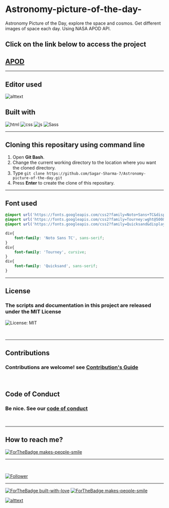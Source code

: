 # Astronomy-picture-of-the-day-
Astronomy Picture of the Day, explore the space and cosmos. Get different images of space each day. Using NASA APOD API.

## Click on the link below to access the project
## [APOD](https://sagar-sharma-7.github.io/Astronomy-picture-of-the-day/)

<hr>


## Editor used 
![alttext](https://img.shields.io/badge/Visual_Studio_Code-0078D4?style=for-the-badge&logo=visual%20studio%20code&logoColor=white)

## Built with 
 ![html](https://img.shields.io/badge/HTML5-E34F26?style=for-the-badge&logo=html5&logoColor=white)
 ![css](https://img.shields.io/badge/CSS3-1572B6?style=for-the-badge&logo=css3&logoColor=white)
 ![js](https://img.shields.io/badge/JavaScript-F7DF1E?style=for-the-badge&logo=javascript&logoColor=black)
 ![Sass](https://img.shields.io/badge/Sass-CC6699?style=for-the-badge&logo=sass&logoColor=white)

 <hr>

 ## Cloning this repositary using command line
 1. Open **Git Bash**.
 1. Change the current working directory to the location where you want the cloned directory.
 1. Type `git clone https://github.com/Sagar-Sharma-7/Astronomy-picture-of-the-day.git`
 1. Press **Enter** to create the clone of this repositary.

 <hr>

## Font used 
```css 
@import url('https://fonts.googleapis.com/css2?family=Noto+Sans+TC&display=swap');
@import url('https://fonts.googleapis.com/css2?family=Tourney:wght@500&display=swap');
@import url('https://fonts.googleapis.com/css2?family=Quicksand&display=swap');

div{
    font-family: 'Noto Sans TC', sans-serif;
}
div{
    font-family: 'Tourney', cursive;
}
div{
    font-family: 'Quicksand', sans-serif;
}
```
  
<hr>

## License 
### The scripts and documentation in this project are released under the MIT License 
![License: MIT](https://img.shields.io/badge/License-MIT-black.svg)

<br>
<hr>

## Contributions
### Contributions are welcome! see [Contribution's Guide](https://github.com/Sagar-Sharma-7/Astronomy-picture-of-the-day/blob/main/CONTRIBUTING.md)

<br>

## Code of Conduct 
### Be nice. See our [code of conduct](https://github.com/Sagar-Sharma-7/Astronomy-picture-of-the-day/blob/main/CODE_OF_CONDUCT.md)

<br>
<hr>

 ## How to reach me?
 [ ![ForTheBadge makes-people-smile](https://img.shields.io/badge/Gmail-D14836?style=for-the-badge&logo=gmail&logoColor=white)](mailto:6969sagarsharma@gmail.com)
 <hr>
 <br>

[![Follower](https://img.shields.io/github/followers/sagar-sharma-7?style=social)](https://github.com/Sagar-Sharma-7)
 <hr>
 <p float="left">

[![ForTheBadge built-with-love](https://forthebadge.com/images/badges/built-with-love.svg)](https://github.com/Sagar-Sharma-7)
[ ![ForTheBadge makes-people-smile](https://forthebadge.com/images/badges/makes-people-smile.svg)](https://github.com/Sagar-Sharma-7)

</p>


[![alttext](https://img.shields.io/badge/GitHub-100000?style=for-the-badge&logo=github&logoColor=white)](https://github.com/Sagar-Sharma-7)